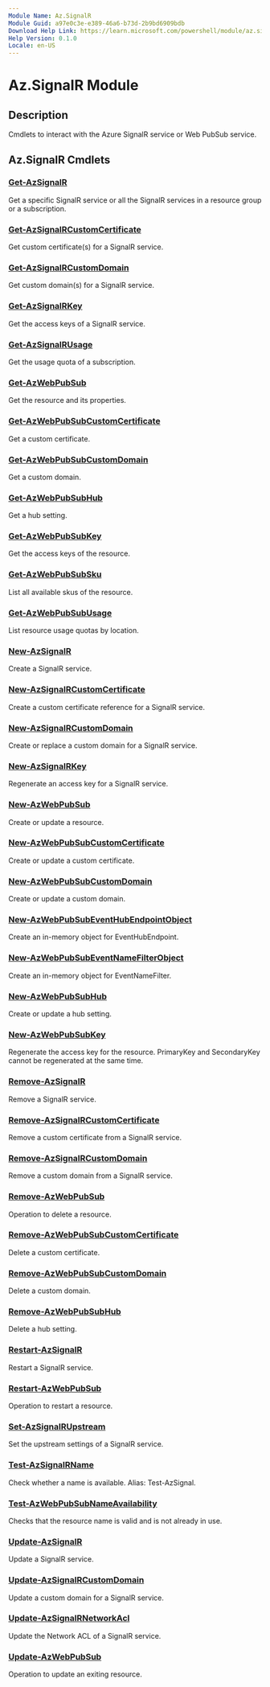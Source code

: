 ```yaml
---
Module Name: Az.SignalR
Module Guid: a97e0c3e-e389-46a6-b73d-2b9bd6909bdb
Download Help Link: https://learn.microsoft.com/powershell/module/az.signalr
Help Version: 0.1.0
Locale: en-US
---
```


# Az.SignalR Module
## Description
Cmdlets to interact with the Azure SignalR service or Web PubSub service.

## Az.SignalR Cmdlets
### [Get-AzSignalR](Get-AzSignalR.md)
Get a specific SignalR service or all the SignalR services in a resource group or a subscription.

### [Get-AzSignalRCustomCertificate](Get-AzSignalRCustomCertificate.md)
Get custom certificate(s) for a SignalR service.

### [Get-AzSignalRCustomDomain](Get-AzSignalRCustomDomain.md)
Get custom domain(s) for a SignalR service.

### [Get-AzSignalRKey](Get-AzSignalRKey.md)
Get the access keys of a SignalR service.

### [Get-AzSignalRUsage](Get-AzSignalRUsage.md)
Get the usage quota of a subscription.

### [Get-AzWebPubSub](Get-AzWebPubSub.md)
Get the resource and its properties.

### [Get-AzWebPubSubCustomCertificate](Get-AzWebPubSubCustomCertificate.md)
Get a custom certificate.

### [Get-AzWebPubSubCustomDomain](Get-AzWebPubSubCustomDomain.md)
Get a custom domain.

### [Get-AzWebPubSubHub](Get-AzWebPubSubHub.md)
Get a hub setting.

### [Get-AzWebPubSubKey](Get-AzWebPubSubKey.md)
Get the access keys of the resource.

### [Get-AzWebPubSubSku](Get-AzWebPubSubSku.md)
List all available skus of the resource.

### [Get-AzWebPubSubUsage](Get-AzWebPubSubUsage.md)
List resource usage quotas by location.

### [New-AzSignalR](New-AzSignalR.md)
Create a SignalR service.

### [New-AzSignalRCustomCertificate](New-AzSignalRCustomCertificate.md)
Create a custom certificate reference for a SignalR service.

### [New-AzSignalRCustomDomain](New-AzSignalRCustomDomain.md)
Create or replace a custom domain for a SignalR service.

### [New-AzSignalRKey](New-AzSignalRKey.md)
Regenerate an access key for a SignalR service.

### [New-AzWebPubSub](New-AzWebPubSub.md)
Create or update a resource.

### [New-AzWebPubSubCustomCertificate](New-AzWebPubSubCustomCertificate.md)
Create or update a custom certificate.

### [New-AzWebPubSubCustomDomain](New-AzWebPubSubCustomDomain.md)
Create or update a custom domain.

### [New-AzWebPubSubEventHubEndpointObject](New-AzWebPubSubEventHubEndpointObject.md)
Create an in-memory object for EventHubEndpoint.

### [New-AzWebPubSubEventNameFilterObject](New-AzWebPubSubEventNameFilterObject.md)
Create an in-memory object for EventNameFilter.

### [New-AzWebPubSubHub](New-AzWebPubSubHub.md)
Create or update a hub setting.

### [New-AzWebPubSubKey](New-AzWebPubSubKey.md)
Regenerate the access key for the resource.
PrimaryKey and SecondaryKey cannot be regenerated at the same time.

### [Remove-AzSignalR](Remove-AzSignalR.md)
Remove a SignalR service.

### [Remove-AzSignalRCustomCertificate](Remove-AzSignalRCustomCertificate.md)
Remove a custom certificate from a SignalR service.

### [Remove-AzSignalRCustomDomain](Remove-AzSignalRCustomDomain.md)
Remove a custom domain from a SignalR service.

### [Remove-AzWebPubSub](Remove-AzWebPubSub.md)
Operation to delete a resource.

### [Remove-AzWebPubSubCustomCertificate](Remove-AzWebPubSubCustomCertificate.md)
Delete a custom certificate.

### [Remove-AzWebPubSubCustomDomain](Remove-AzWebPubSubCustomDomain.md)
Delete a custom domain.

### [Remove-AzWebPubSubHub](Remove-AzWebPubSubHub.md)
Delete a hub setting.

### [Restart-AzSignalR](Restart-AzSignalR.md)
Restart a SignalR service.

### [Restart-AzWebPubSub](Restart-AzWebPubSub.md)
Operation to restart a resource.

### [Set-AzSignalRUpstream](Set-AzSignalRUpstream.md)
Set the upstream settings of a SignalR service.

### [Test-AzSignalRName](Test-AzSignalRName.md)
Check whether a name is available. Alias: Test-AzSignal.

### [Test-AzWebPubSubNameAvailability](Test-AzWebPubSubNameAvailability.md)
Checks that the resource name is valid and is not already in use.

### [Update-AzSignalR](Update-AzSignalR.md)
Update a SignalR service.

### [Update-AzSignalRCustomDomain](Update-AzSignalRCustomDomain.md)
Update a custom domain for a SignalR service.

### [Update-AzSignalRNetworkAcl](Update-AzSignalRNetworkAcl.md)
Update the Network ACL of a SignalR service.

### [Update-AzWebPubSub](Update-AzWebPubSub.md)
Operation to update an exiting resource.

